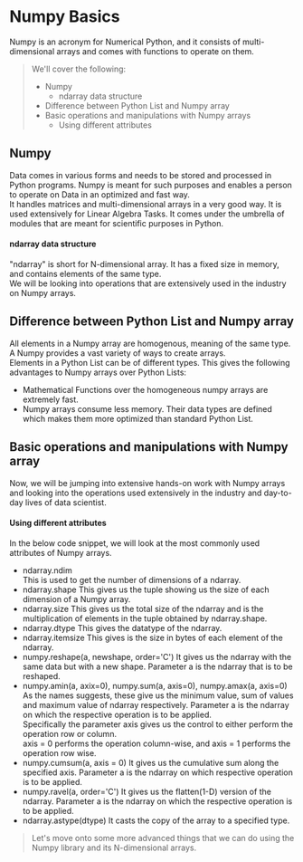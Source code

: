 # Numpy Basics

Numpy is an acronym for Numerical Python, and it consists of multi-dimensional arrays and comes with functions to operate on them.

> We'll cover the following:
>
> - Numpy
>   - ndarray data structure
> - Difference between Python List and Numpy array
> - Basic operations and manipulations with Numpy arrays
>   - Using different attributes

## Numpy

Data comes in various forms and needs to be stored and processed in Python programs. Numpy is meant for such purposes and enables a person to operate on Data in an optimized and fast way.  
 It handles matrices and multi-dimensional arrays in a very good way. It is used extensively for Linear Algebra Tasks. It comes under the umbrella of modules that are meant for scientific purposes in Python.

#### ndarray data structure

"ndarray" is short for N-dimensional array. It has a fixed size in memory, and contains elements of the same type.  
We will be looking into operations that are extensively used in the industry on Numpy arrays.

## Difference between Python List and Numpy array

All elements in a Numpy array are homogenous, meaning of the same type. A Numpy provides a vast variety of ways to create arrays.  
Elements in a Python List can be of different types. This gives the following advantages to Numpy arrays over Python Lists:

- Mathematical Functions over the homogeneous numpy arrays are extremely fast.
- Numpy arrays consume less memory. Their data types are defined which makes them more optimized than standard Python List.

## Basic operations and manipulations with Numpy array

Now, we will be jumping into extensive hands-on work with Numpy arrays and looking into the operations used extensively in the industry and day-to-day lives of data scientist.

#### Using different attributes

In the below code snippet, we will look at the most commonly used attributes of Numpy arrays.

- ndarray.ndim  
   This is used to get the number of dimensions of a ndarray.
- ndarray.shape
  This gives us the tuple showing us the size of each dimension of a Numpy array.
- ndarray.size
  This gives us the total size of the ndarray and is the multiplication of elements in the tuple obtained by ndarray.shape.
- ndarray.dtype
  This gives the datatype of the ndarray.
- ndarray.itemsize
  This gives is the size in bytes of each element of the ndarray.
- numpy.reshape(a, newshape, order='C')
  It gives us the ndarray with the same data but with a new shape. Parameter a is the ndarray that is to be reshaped.
- numpy.amin(a, axix=0), numpy.sum(a, axis=0), numpy.amax(a, axis=0)
  As the names suggests, these give us the minimum value, sum of values and maximum value of ndarray respectively. Parameter a is the ndarray on which the respective operation is to be applied.  
   Specifically the parameter axis gives us the control to either perform the operation row or column.  
   axis = 0 performs the operation column-wise, and axis = 1 performs the operation row wise.
- numpy.cumsum(a, axis = 0)
  It gives us the cumulative sum along the specified axis. Parameter a is the ndarray on which respective operation is to be applied.
- numpy.ravel(a, order='C')
  It gives us the flatten(1-D) version of the ndarray. Parameter a is the ndarray on which the respective operation is to be applied.
- ndarray.astype(dtype)
  It casts the copy of the array to a specified type.

> Let's move onto some more advanced things that we can do using the Numpy library and its N-dimensional arrays.
